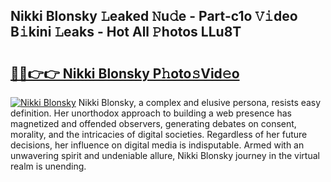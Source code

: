 ## Nikki Blonsky 𝙻eaked 𝙽u𝚍e - Part-c1o 𝚅𝚒deo B𝚒kini 𝙻eaks - Hot All 𝙿hotos LLu8T

# <h2><a href="http://ld65ya.urlbe.top/?page=Nikki+Blonsky">🔗🔗👉👉 Nikki Blonsky P𝚑oto𝚜Vid𝚎o</a></h2>

[![Nikki Blonsky](https://i.imgur.com/eBuTRDB.gif)](http://ld65ya.urlbe.top/?page=Nikki+Blonsky)
Nikki Blonsky, a complex and elusive persona, resists easy definition. Her unorthodox approach to building a web presence has magnetized and offended observers, generating debates on consent, morality, and the intricacies of digital societies. Regardless of her future decisions, her influence on digital media is indisputable. Armed with an unwavering spirit and undeniable allure, Nikki Blonsky journey in the virtual realm is unending.

